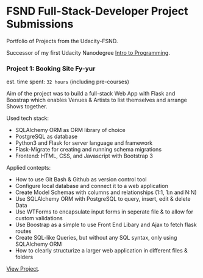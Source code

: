 # FSND Full-Stack-Developer Project Submissions

Portfolio of Projects from the Udacity-FSND.

Successor of my first Udacity Nanodegree [Intro to Programming](https://github.com/Thalrion/Udacity-Intro-to-Programming-Nanodegree/blob/master/README.md).

### Project 1: Booking Site Fy-yur

est. time spent: `32 hours` (including pre-courses)

Aim of the project was to build a full-stack Web App with Flask and Boostrap which enables
Venues & Artists to list themselves and arrange Shows together.

Used tech stack:
- SQLAlchemy ORM as ORM library of choice
- PostgreSQL as database
- Python3 and Flask for server language and framework
- Flask-Migrate for creating and running schema migrations
- Frontend: HTML, CSS, and Javascript with Bootstrap 3

Applied contepts:
- How to use Git Bash & Github as version control tool
- Configure local database and connect it to a web application
- Create Model Schemas with columns and relationships (1:1, 1:n and N:N)
- Use SQLAlchemy ORM with PostgreSQL to query, insert, edit & delete Data
- Use WTForms to encapsulate input forms in seperate file & to allow for custom validations
- Use Boostrap as a simple to use Front End Libary and Ajax to fetch flask routes
- Create SQL-like Queries, but without any SQL syntax, only using SQLAlchemy ORM
- How to clearly structurize a larger web application in different files & folders

[View Project](https://github.com/Thalrion/Udacity-Full-Stack-Developer-Nanodegree/tree/master/project01_fyyur).